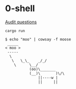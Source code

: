 # 0-shell

[Audit questions](https://github.com/01-edu/public/tree/master/subjects/0-shell/audit)

``cargo run``

```
$ echo "moo" | cowsay -f moose
 _____
< moo >
 -----
  \
   \   \_\_    _/_/
    \      \__/
           (oo)\_______
           (__)\       )\/\
               ||----w |
               ||     ||
```